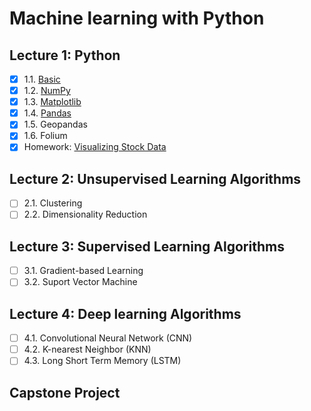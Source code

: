 # Machine learning with Python

## Lecture 1: Python
- [x] 1.1. [Basic](https://github.com/icebearian/Python-machinelearning/blob/main/Lec1_1_IntroToPython.ipynb)
- [x] 1.2. [NumPy](https://github.com/icebearian/Python-machinelearning/blob/main/Lec1_2_IntroToPython.ipynb)
- [x] 1.3. [Matplotlib](https://github.com/icebearian/Python-machinelearning/blob/main/Lec1_3_IntroToPython.ipynb)
- [x] 1.4. [Pandas](https://github.com/icebearian/Python-machinelearning/blob/main/Lec1_4_IntroToPython.ipynb)
- [x] 1.5. Geopandas
- [x] 1.6. Folium 
- [x] Homework: [Visualizing Stock Data](https://github.com/icebearian/Python-machinelearning/blob/main/Visualize_Stock_Data.ipynb)

## Lecture 2: Unsupervised Learning Algorithms
- [ ] 2.1. Clustering
- [ ] 2.2. Dimensionality Reduction
## Lecture 3: Supervised Learning Algorithms
- [ ] 3.1. Gradient-based Learning
- [ ] 3.2. Suport Vector Machine
## Lecture 4: Deep learning Algorithms
- [ ] 4.1. Convolutional Neural Network (CNN)
- [ ] 4.2. K-nearest Neighbor (KNN)
- [ ] 4.3. Long Short Term Memory (LSTM)

## Capstone Project








